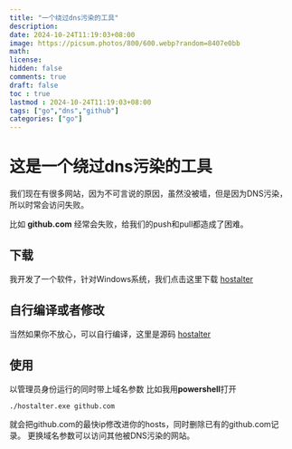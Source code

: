 ```yaml
---
title: "一个绕过dns污染的工具"
description: 
date: 2024-10-24T11:19:03+08:00
image: https://picsum.photos/800/600.webp?random=8407e0bb
math: 
license: 
hidden: false
comments: true
draft: false
toc : true
lastmod : 2024-10-24T11:19:03+08:00
tags: ["go","dns","github"]
categories: ["go"]
---
```

# 这是一个绕过dns污染的工具
我们现在有很多网站，因为不可言说的原因，虽然没被墙，但是因为DNS污染，所以时常会访问失败。

比如 **github.com** 经常会失败，给我们的push和pull都造成了困难。

## 下载
我开发了一个软件，针对Windows系统，我们点击这里下载 [hostalter](../attach/hostalter.exe)

## 自行编译或者修改
当然如果你不放心，可以自行编译，这里是源码 [hostalter](https://github.com/nsplnpbjy/hostsAlter)

## 使用
以管理员身份运行的同时带上域名参数 比如我用**powershell**打开
~~~bash
./hostalter.exe github.com
~~~
就会把github.com的最快ip修改进你的hosts，同时删除已有的github.com记录。
更换域名参数可以访问其他被DNS污染的网站。